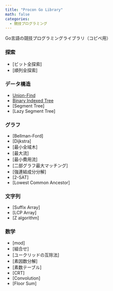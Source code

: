 ```yaml
---
title: "Procon Go Library"
math: false
categories:
  - 競技プログラミング
---
```


Go言語の競技プログラミングライブラリ（コピペ用）

### 探索

- [ビット全探索]
- [順列全探索]

### データ構造

- [Union-Find](./union-find/)
- [Binary Indexed Tree](./binary-indexed-tree/)
- [Segment Tree]
- [Lazy Segment Tree]

### グラフ

- [Bellman-Ford]
- [Dijkstra]
- [最小全域木]
- [最大流]
- [最小費用流]
- [二部グラフ最大マッチング]
- [強連結成分分解]
- [2-SAT]
- [Lowest Common Ancestor]

### 文字列

- [Suffix Array]
- [LCP Array]
- [Z algorithm]

### 数学

- [mod]
- [組合せ]
- [ユークリッドの互除法]
- [素因数分解]
- [素数テーブル]
- [CRT]
- [Convolution]
- [Floor Sum]
